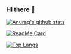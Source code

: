 ### Hi there 👋
[![Anurag's github stats](https://github-readme-stats.vercel.app/api?username=Weltolk&show_icons=true&theme=aura_dark&include_all_commits=true)](https://github.com/Weltolk)

[![ReadMe Card](https://github-readme-stats.vercel.app/api/pin/?username=Weltolk&repo=Weltolk.github.io&show_owner=true&theme=dark)](https://github.com/Weltolk/Weltolk.github.io)

[![Top Langs](https://github-readme-stats.vercel.app/api/top-langs/?username=Weltolk&theme=dark&layout=compact)](https://github.com/Weltolk)

<!--
**Weltolk/Weltolk** is a ✨ _special_ ✨ repository because its `README.md` (this file) appears on your GitHub profile.

Here are some ideas to get you started:

- 🔭 I’m currently working on ...
- 🌱 I’m currently learning ...
- 👯 I’m looking to collaborate on ...
- 🤔 I’m looking for help with ...
- 💬 Ask me about ...
- 📫 How to reach me: ...
- 😄 Pronouns: ...
- ⚡ Fun fact: ...
-->
